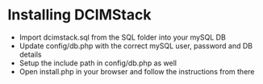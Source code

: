 # Installing DCIMStack

* Import dcimstack.sql from the SQL folder into your mySQL DB
* Update config/db.php with the correct mySQL user, password and DB details
* Setup the include path in config/db.php as well
* Open install.php in your browser and follow the instructions from there
